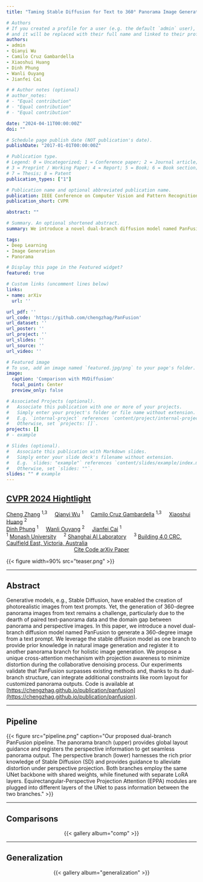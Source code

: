 ```yaml
---
title: "Taming Stable Diffusion for Text to 360° Panorama Image Generation"

# Authors
# If you created a profile for a user (e.g. the default `admin` user), write the username (folder name) here 
# and it will be replaced with their full name and linked to their profile.
authors:
- admin
- Qianyi Wu
- Camilo Cruz Gambardella
- Xiaoshui Huang
- Dinh Phung
- Wanli Ouyang
- Jianfei Cai

# # Author notes (optional)
# author_notes:
# - "Equal contribution"
# - "Equal contribution"
# - "Equal contribution"

date: "2024-04-11T00:00:00Z"
doi: ""

# Schedule page publish date (NOT publication's date).
publishDate: "2017-01-01T00:00:00Z"

# Publication type.
# Legend: 0 = Uncategorized; 1 = Conference paper; 2 = Journal article;
# 3 = Preprint / Working Paper; 4 = Report; 5 = Book; 6 = Book section;
# 7 = Thesis; 8 = Patent
publication_types: ["1"]

# Publication name and optional abbreviated publication name.
publication: IEEE Conference on Computer Vision and Pattern Recognition
publication_short: CVPR

abstract: ""

# Summary. An optional shortened abstract.
summary: We introduce a novel dual-branch diffusion model named PanFusion to generate a 360-degree image from a text prompt.

tags:
- Deep Learning
- Image Generation
- Panorama

# Display this page in the Featured widget?
featured: true

# Custom links (uncomment lines below)
links:
- name: arXiv
  url: ''

url_pdf: ''
url_code: 'https://github.com/chengzhag/PanFusion'
url_dataset: ''
url_poster: ''
url_project: ''
url_slides: ''
url_source: ''
url_video: ''

# Featured image
# To use, add an image named `featured.jpg/png` to your page's folder. 
image:
  caption: 'Comparison with MVDiffusion'
  focal_point: Center
  preview_only: false

# Associated Projects (optional).
#   Associate this publication with one or more of your projects.
#   Simply enter your project's folder or file name without extension.
#   E.g. `internal-project` references `content/project/internal-project/index.md`.
#   Otherwise, set `projects: []`.
projects: []
# - example

# Slides (optional).
#   Associate this publication with Markdown slides.
#   Simply enter your slide deck's filename without extension.
#   E.g. `slides: "example"` references `content/slides/example/index.md`.
#   Otherwise, set `slides: ""`.
slides: "" # example
---
```


<!-- {{% callout note %}}
Click the *Cite* button above to demo the feature to enable visitors to import publication metadata into their reference management software.
{{% /callout %}}

{{% callout note %}}
Create your slides in Markdown - click the *Slides* button to check out the example.
{{% /callout %}}

Supplementary notes can be added here, including [code, math, and images](https://wowchemy.com/docs/writing-markdown-latex/). -->


## [<div class="publication-header">CVPR 2024 Hightlight</div>](https://cvpr.thecvf.com/Conferences/2024)

<div class="publication-header">
  <a href="https://chengzhag.github.io/" target="_blank">Cheng Zhang</a>
  <sup>1,3</sup>
  &nbsp; &nbsp;
  <a href="https://wuqianyi.top" target="_blank">Qianyi Wu</a>
  <sup>1</sup>
  &nbsp; &nbsp;
  <a href="https://www.researchgate.net/profile/Camilo-Cruz-Gambardella" target="_blank">Camilo Cruz Gambardella</a>
  <sup>1,3</sup>
  &nbsp; &nbsp;
  <a href="https://xiaoshuihuang.github.io" target="_blank">Xiaoshui Huang</a>
  <sup>2</sup>
  <!-- &nbsp; &nbsp; -->
  <br />
  <a href="https://dinhphung.ml" target="_blank">Dinh Phung</a>
  <sup>1</sup>
  &nbsp; &nbsp;
  <a href="https://wlouyang.github.io" target="_blank">Wanli Ouyang</a>
  <sup>2</sup>
  &nbsp; &nbsp;
  <a href="https://jianfei-cai.github.io" target="_blank">Jianfei Cai</a>
  <sup>1</sup>
</div>

<div class="publication-header">
  <sup>1</sup>
  <a href="https://www.monash.edu" target="_blank">Monash University</a> 
  &nbsp; &nbsp;
  <!-- <br /> -->
  <sup>2</sup>
  <a href="https://www.shlab.org.cn" target="_blank">Shanghai AI Laboratory</a> 
  <!-- <br /> -->
  &nbsp; &nbsp;
  <sup>3</sup>
  <a href="https://building4pointzero.org" target="_blank">Building 4.0 CRC, Caulfield East, Victoria, Australia</a>
</div>

<center>
  <a href="#" class="btn btn-outline-primary js-cite-modal" data-filename="cite.bib">
  Cite
  </a>
  <a href="https://github.com/chengzhag/PanFusion" class="btn btn-outline-primary" target="_blank">
  Code
  </a>
  <!-- <a href="https://www.youtube.com/watch?v=Kg0du7mFu60" class="btn btn-outline-primary" target="_blank">
  YouTube
  </a>
  <a href="https://www.bilibili.com/video/BV1By4y1g7c5/" class="btn btn-outline-primary" target="_blank">
  bilibili
  </a> -->
  <a href="https://arxiv.org/abs/2404.07949" class="btn btn-outline-primary" target="_blank">
  arXiv
  </a> 
  <a href="https://arxiv.org/pdf/2404.07949.pdf" class="btn btn-outline-primary" target="_blank">
  Paper
  </a>
</center>

{{< figure width=90% src="teaser.png" >}}

---
## Abstract
Generative models, e.g., Stable Diffusion, have enabled the creation of photorealistic images from text prompts. Yet, the generation of 360-degree panorama images from text remains a challenge, particularly due to the dearth of paired text-panorama data and the domain gap between panorama and perspective images. In this paper, we introduce a novel dual-branch diffusion model named PanFusion to generate a 360-degree image from a text prompt. We leverage the stable diffusion model as one branch to provide prior knowledge in natural image generation and register it to another panorama branch for holistic image generation. We propose a unique cross-attention mechanism with projection awareness to minimize distortion during the collaborative denoising process. Our experiments validate that PanFusion surpasses existing methods and, thanks to its dual-branch structure, can integrate additional constraints like room layout for customized panorama outputs. Code is available at [https://chengzhag.github.io/publication/panfusion](https://chengzhag.github.io/publication/panfusion).

---
## Pipeline

{{< figure src="pipeline.png" caption="Our proposed dual-branch PanFusion pipeline. The panorama branch (upper) provides global layout guidance and registers the perspective information to get seamless panorama output. The perspective branch (lower) harnesses the rich prior knowledge of Stable Diffusion (SD) and provides guidance to alleviate distortion under perspective projection. Both branches employ the same UNet backbone with shared weights, while finetuned with separate LoRA layers. Equirectangular-Perspective Projection Attention (EPPA) modules are plugged into different layers of the UNet to pass information between the two branches." >}}


---
## Comparisons

<center>
  {{< gallery album="comp" >}}
</center>

---
## Generalization

<center>
  {{< gallery album="generalization" >}}
</center>
